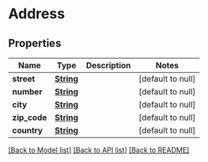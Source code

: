 # Address
## Properties

Name | Type | Description | Notes
------------ | ------------- | ------------- | -------------
**street** | [**String**](string.md) |  | [default to null]
**number** | [**String**](string.md) |  | [default to null]
**city** | [**String**](string.md) |  | [default to null]
**zip\_code** | [**String**](string.md) |  | [default to null]
**country** | [**String**](string.md) |  | [default to null]

[[Back to Model list]](../README.md#documentation-for-models) [[Back to API list]](../README.md#documentation-for-api-endpoints) [[Back to README]](../README.md)

